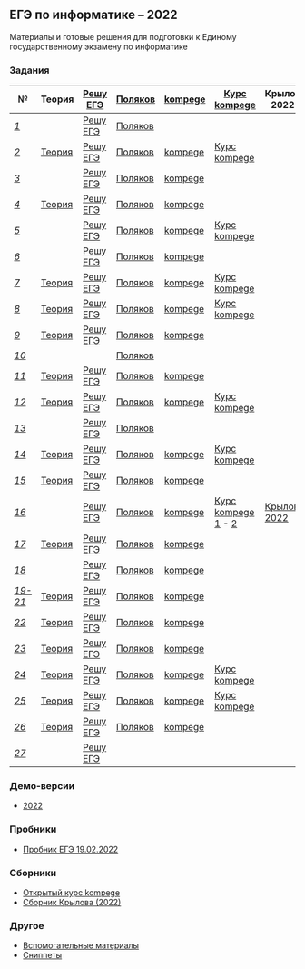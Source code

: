 ## ЕГЭ по информатике – 2022
Материалы и готовые решения для подготовки к Единому государственному экзамену по информатике

### Задания

|  № | Теория | [Решу ЕГЭ](https://inf-ege.sdamgia.ru/) | [Поляков](https://kpolyakov.spb.ru/school/ege/generate.htm) | [kompege](https://kompege.ru/) | [Курс kompege](https://kompege.ru/course) | Крылов 2022 |
|----|-----------------|-------------------|------------------|------------------|-|-|
| *[1](01)* | <!--[Теория](01/README.md)--> | [Решу ЕГЭ](01/sdamgia) | [Поляков](01/kpolyakov) | <!--[kompege](01/kompege)--> |
| *[2](02)* | [Теория](02/README.md) | [Решу ЕГЭ](02/sdamgia) | [Поляков](02/kpolyakov) | [kompege](02/kompege) | [Курс kompege](kompege/Открытый%20курс/05) |
| *[3](03)* | <!--[Теория](03/README.md)--> | [Решу ЕГЭ](03/sdamgia) | [Поляков](03/kpolyakov) | [kompege](03/kompege) |
| *[4](04)* | [Теория](04/README.md) | [Решу ЕГЭ](04/sdamgia) | [Поляков](04/kpolyakov) | [kompege](04/kompege) |
| *[5](05)* | <!--[Теория](05/README.md)--> | [Решу ЕГЭ](05/sdamgia) | [Поляков](05/kpolyakov) | [kompege](05/kompege) | [Курс kompege](kompege/Открытый%20курс/11) |
| *[6](06)* | <!--[Теория](06/README.md)--> | [Решу ЕГЭ](06/sdamgia) | [Поляков](06/kpolyakov) | [kompege](06/kompege) |
| *[7](07)* | [Теория](07/README.md) | [Решу ЕГЭ](07/sdamgia) | [Поляков](07/kpolyakov) | [kompege](07/kompege) | [Курс kompege](kompege/Открытый%20курс/02) |
| *[8](08)* | [Теория](08/README.md) | [Решу ЕГЭ](08/sdamgia) | [Поляков](08/kpolyakov) | [kompege](08/kompege) | [Курс kompege](kompege/Открытый%20курс/03) |
| *[9](09)* | [Теория](09/README.md) | [Решу ЕГЭ](09/sdamgia) | [Поляков](09/kpolyakov) | [kompege](09/kompege) |
| *[10](10)* | <!--[Теория](10/README.md)--> | <!--[Решу ЕГЭ](10/sdamgia)--> | [Поляков](10/kpolyakov) | <!--[kompege](10/kompege)--> |
| *[11](11)* | [Теория](11/README.md) | [Решу ЕГЭ](11/sdamgia) | [Поляков](11/kpolyakov) | [kompege](11/kompege) |
| *[12](12)* | [Теория](12/README.md) | [Решу ЕГЭ](12/sdamgia) | [Поляков](12/kpolyakov) | [kompege](12/kompege) | [Курс kompege](kompege/Открытый%20курс/12) |
| *[13](13)* | <!--[Теория](13/README.md)--> | [Решу ЕГЭ](13/sdamgia) | [Поляков](13/kpolyakov) | <!--[kompege](13/kompege)--> |
| *[14](14)* | [Теория](14/README.md) | [Решу ЕГЭ](14/sdamgia) | [Поляков](14/kpolyakov) | [kompege](14/kompege) | [Курс kompege](kompege/Открытый%20курс/04) |
| *[15](15)* | [Теория](15/README.md) | [Решу ЕГЭ](15/sdamgia) | [Поляков](15/kpolyakov) | [kompege](15/kompege) |
| *[16](16)* | <!--[Теория](16/README.md)--> | [Решу ЕГЭ](16/sdamgia) | [Поляков](16/kpolyakov) | [kompege](16/kompege) | [Курс kompege 1](kompege/Открытый%20курс/13) - [2](kompege/Открытый%20курс/14) | [Крылов 2022](Сборники/Крылов%202022/16) |
| *[17](17)* | [Теория](17/README.md) | [Решу ЕГЭ](17/sdamgia) | [Поляков](17/kpolyakov) | [kompege](17/kompege) |
| *[18](18)* | <!--[Теория](18/README.md)--> | [Решу ЕГЭ](18/sdamgia) | [Поляков](18/kpolyakov) | [kompege](18/kompege) |
| *[19-21](19-21)* | [Теория](19-21/README.md) | [Решу ЕГЭ](19-21/sdamgia) | [Поляков](19-21/kpolyakov) | [kompege](19-21/kompege) |
| *[22](22)* | [Теория](22/README.md) | [Решу ЕГЭ](22/sdamgia) | [Поляков](22/kpolyakov) | [kompege](22/kompege) |
| *[23](23)* | [Теория](23/README.md) | [Решу ЕГЭ](23/sdamgia) | [Поляков](23/kpolyakov) | [kompege](23/kompege) |
| *[24](24)* | [Теория](24/README.md) | [Решу ЕГЭ](24/sdamgia) | [Поляков](24/kpolyakov) | [kompege](24/kompege) | [Курс kompege](kompege/Открытый%20курс/19) |
| *[25](25)* | [Теория](25/README.md) | [Решу ЕГЭ](25/sdamgia) | [Поляков](25/kpolyakov) | [kompege](25/kompege) | [Курс kompege](kompege/Открытый%20курс/20) |
| *[26](26)* | [Теория](26/README.md) | [Решу ЕГЭ](26/sdamgia) | [Поляков](26/kpolyakov) | [kompege](26/kompege) |
| *[27](27)* | <!--[Теория](27/README.md)--> | [Решу ЕГЭ](27/sdamgia) | <!--[Поляков](27/kpolyakov)--> | <!--[kompege](27/kompege)--> |

<!--
#### Задание 1
* [Решения заданий Решу ЕГЭ](01/sdamgia)
* [Решения заданий Полякова](01/kpolyakov)

#### Задание 2
* [Теория](02/README.md)
* [Решения заданий Решу ЕГЭ](02/sdamgia)
* [Решения заданий Полякова](02/kpolyakov)
* [Решения заданий kompege](02/kompege)

#### Задание 3
* [Решения заданий Решу ЕГЭ](03/sdamgia)
* [Решения заданий Полякова](03/kpolyakov)
* [Решения заданий kompege](03/kompege)

#### Задание 4
* [Теория](04/README.md)
* [Решения заданий Решу ЕГЭ](04/sdamgia)
* [Решения заданий Полякова](04/kpolyakov)

#### Задание 5
* [Решения заданий Решу ЕГЭ](05/sdamgia)
* [Решения заданий Полякова](05/kpolyakov)

#### Задание 6
* [Решения заданий Решу ЕГЭ](06/sdamgia)
* [Решения заданий Полякова](06/kpolyakov)

#### Задание 7
* [Теория](07/README.md)
* [Решения заданий Решу ЕГЭ](07/sdamgia)
* [Решения заданий Полякова](07/kpolyakov)

#### Задание 8
* [Решения заданий Решу ЕГЭ](08/sdamgia)
* [Решения заданий Полякова](08/kpolyakov)


#### Задание 9
* [Теория](09/README.md)
* [Решения заданий Решу ЕГЭ](09/sdamgia)
* [Решения заданий Полякова](09/kpolyakov)
* [Решения заданий kompege](09/kompege)

#### Задание 10
* [Решения заданий Полякова](10/kpolyakov)

#### Задание 11
* [Теория](11/README.md)
* [Решения заданий Решу ЕГЭ](11/sdamgia)
* [Решения заданий Полякова](11/kpolyakov)

#### Задание 12
* [Теория](12/README.md)
* [Решения заданий Решу ЕГЭ](12/sdamgia)
* [Решения заданий Полякова](12/kpolyakov)
* [Решения заданий kompege](12/kompege)

#### Задание 13
* [Решения заданий Решу ЕГЭ](13/sdamgia)
* [Решения заданий Полякова](13/kpolyakov)

#### Задание 14
* [Теория](14/README.md)
* [Решения заданий Решу ЕГЭ](14/sdamgia)
* [Решения заданий Полякова](14/kpolyakov)

#### Задание 15
* [Теория](15/README.md)
* [Решения заданий Решу ЕГЭ](15/sdamgia)
* [Решения заданий Полякова](15/kpolyakov)

#### Задание 16
* [Решения заданий Решу ЕГЭ](16/sdamgia)
* [Решения заданий Полякова](16/kpolyakov)

#### Задание 17
* [Теория](17/README.md)
* [Решения заданий Решу ЕГЭ](17/sdamgia)
* [Решения заданий Полякова](17/kpolyakov)
* [Решения заданий kompege](17/kompege)

#### Задание 18
* [Решения заданий Решу ЕГЭ](18/sdamgia)
* [Решения заданий Полякова](18/kpolyakov)
* [Решения заданий kompege](18/kompege)

#### Задание 19-21
* [Теория](19-21/README.md)
  * [Шаблоны решения заданий 19-21](19-21/template.md)
* [Решения заданий Решу ЕГЭ](19-21/sdamgia)
* [Решения заданий Полякова](19-21/kpolyakov)
* [Решения заданий kompege](19-21/kompege)

#### Задание 22
* [Теория](22/README.md)
* [Решения заданий Решу ЕГЭ](22/sdamgia)
* [Решения заданий Полякова](22/kpolyakov)

#### Задание 23
* [Теория](23/README.md)
* [Решения заданий Решу ЕГЭ](23/sdamgia)
* [Решения заданий Полякова](23/kpolyakov)

#### Задание 24
* [Теория](24/README.md)
* [Решения заданий Решу ЕГЭ](24/sdamgia)
* [Решения заданий Полякова](24/kpolyakov)
* [Решения заданий kompege](24/kompege)

#### Задание 25
* [Теория](25/theory.md)
* [Решения заданий Решу ЕГЭ](25/sdamgia)
* [Решения заданий Полякова](25/kpolyakov)


#### Задание 26
* [Решения заданий Решу ЕГЭ](26/sdamgia)
* [Решения заданий Полякова](26/kpolyakov)

#### Задание 27
* [Решения заданий Решу ЕГЭ](26/sdamgia)
-->

### Демо-версии
* [2022](demo/demo2022)

### Пробники
* [Пробник ЕГЭ 19.02.2022](/other/Пробник%20ЕГЭ%2019.02.2022)

### Сборники
* [Открытый курс kompege](/kompege/Открытый%20курс)
* [Сборник Крылова (2022)](https://github.com/Thundiverter/infege2022/tree/main/Сборники/Крылов%202022)

### Другое
* [Вспомогательные материалы](Материалы/_main.md)
* [Сниппеты](snippets)

<!--
### Источники
* [Решу ЕГЭ](https://inf-ege.sdamgia.ru/)
* [Поляков](https://kpolyakov.spb.ru/school/ege/generate.htm)
* [kompege](https://kompege.ru/)
-->
